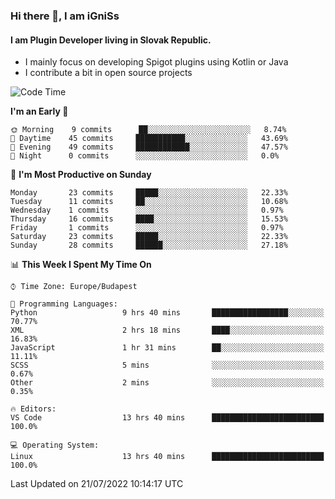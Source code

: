 ### Hi there 👋, I am iGniSs

#### I am Plugin Developer living in Slovak Republic.
- I mainly focus on developing Spigot plugins using Kotlin or Java
- I contribute a bit in open source projects

<!--START_SECTION:waka-->
![Code Time](http://img.shields.io/badge/Code%20Time-839%20hrs%2013%20mins-blue)

**I'm an Early 🐤** 

```text
🌞 Morning    9 commits      ██░░░░░░░░░░░░░░░░░░░░░░░   8.74% 
🌆 Daytime    45 commits     ███████████░░░░░░░░░░░░░░   43.69% 
🌃 Evening    49 commits     ████████████░░░░░░░░░░░░░   47.57% 
🌙 Night      0 commits      ░░░░░░░░░░░░░░░░░░░░░░░░░   0.0%

```
📅 **I'm Most Productive on Sunday** 

```text
Monday       23 commits     █████░░░░░░░░░░░░░░░░░░░░   22.33% 
Tuesday      11 commits     ██░░░░░░░░░░░░░░░░░░░░░░░   10.68% 
Wednesday    1 commits      ░░░░░░░░░░░░░░░░░░░░░░░░░   0.97% 
Thursday     16 commits     ████░░░░░░░░░░░░░░░░░░░░░   15.53% 
Friday       1 commits      ░░░░░░░░░░░░░░░░░░░░░░░░░   0.97% 
Saturday     23 commits     █████░░░░░░░░░░░░░░░░░░░░   22.33% 
Sunday       28 commits     ██████░░░░░░░░░░░░░░░░░░░   27.18%

```


📊 **This Week I Spent My Time On** 

```text
⌚︎ Time Zone: Europe/Budapest

💬 Programming Languages: 
Python                   9 hrs 40 mins       █████████████████░░░░░░░░   70.77% 
XML                      2 hrs 18 mins       ████░░░░░░░░░░░░░░░░░░░░░   16.83% 
JavaScript               1 hr 31 mins        ██░░░░░░░░░░░░░░░░░░░░░░░   11.11% 
SCSS                     5 mins              ░░░░░░░░░░░░░░░░░░░░░░░░░   0.67% 
Other                    2 mins              ░░░░░░░░░░░░░░░░░░░░░░░░░   0.35%

🔥 Editors: 
VS Code                  13 hrs 40 mins      █████████████████████████   100.0%

💻 Operating System: 
Linux                    13 hrs 40 mins      █████████████████████████   100.0%

```


 Last Updated on 21/07/2022 10:14:17 UTC
<!--END_SECTION:waka-->